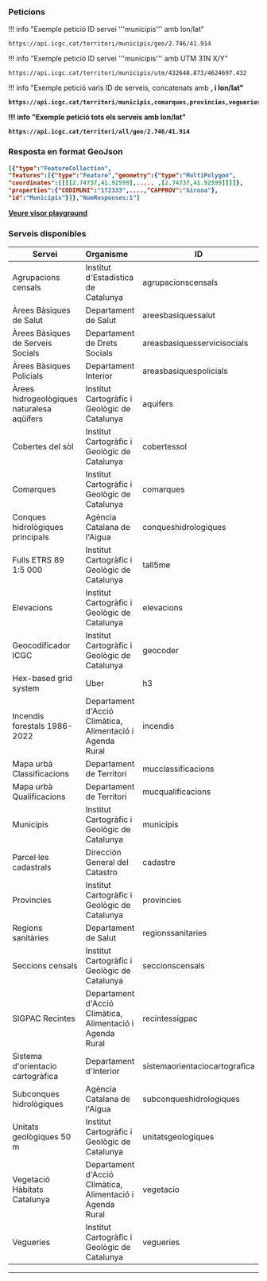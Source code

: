 ### Peticions

!!! info "Exemple petició ID servei '''municipis''' amb lon/lat"

```
https://api.icgc.cat/territori/municipis/geo/2.746/41.914
```

!!! info "Exemple petició ID servei '''municipis''' amb UTM 31N X/Y"

```
https://api.icgc.cat/territori/municipis/utm/432648.873/4624697.432
```

!!! info "Exemple petició varis ID de serveis, concatenats amb <b>,<b> i lon/lat"

```
https://api.icgc.cat/territori/municipis,comarques,provincies,vegueries/geo/2.746/41.914
```

!!! info "Exemple petició tots els serveis amb lon/lat"

```
https://api.icgc.cat/territori/all/geo/2.746/41.914
```

### Resposta en format GeoJson

```json
[{"type":"FeatureCollection",
"features":[{"type":"Feature","geometry":{"type":"MultiPolygon",
"coordinates":[[[[2.74737,41.92599],..... ,[2.74737,41.92599]]]]},
"properties":{"CODIMUNI":"172333",....,"CAPPROV":"Girona"},
"id":"Municipis"}]},"NumResponses:1"]
```

[Veure visor playground](../Playground)

### Serveis disponibles

| Servei                                     | Organisme                                                 | **ID**                        |
| ------------------------------------------ | :-------------------------------------------------------- | ----------------------------- |
| Agrupacions censals                        | Institut d'Estadística de Catalunya                       | agrupacionscensals            |
| Àrees Bàsiques de Salut                    | Departament de Salut                                      | areesbasiquessalut            |
| Àrees Bàsiques de Serveis Socials          | Departament de Drets Socials                              | areasbasiquesservicisocials   |
| Àrees Bàsiques Policials                   | Departament Interior                                      | areasbasiquespolicials        |
| Àrees hidrogeològiques naturalesa aqüífers | Institut Cartogràfic i Geològic de Catalunya              | aquifers                      |
| Cobertes del sòl                           | Institut Cartogràfic i Geològic de Catalunya              | cobertessol                   |
| Comarques                                  | Institut Cartogràfic i Geològic de Catalunya              | comarques                     |
| Conques hidrològiques principals           | Agència Catalana de l'Aigua                               | conqueshidrologiques          |
| Fulls ETRS 89 1:5 000                      | Institut Cartogràfic i Geològic de Catalunya              | tall5me                       |
| Elevacions                                 | Institut Cartogràfic i Geològic de Catalunya              | elevacions                    |
| Geocodificador ICGC                        | Institut Cartogràfic i Geològic de Catalunya              | geocoder                      |
| Hex-based grid system                      | Uber                                                      | h3                            |
| Incendis forestals 1986-2022               | Departament d'Acció Climàtica, Alimentació i Agenda Rural | incendis                      |
| Mapa urbà Classificacions                  | Departament de Territori                                  | mucclassificacions            |
| Mapa urbà Qualificacions                   | Departament de Territori                                  | mucqualificacions             |
| Municipis                                  | Institut Cartogràfic i Geològic de Catalunya              | municipis                     |
| Parcel·les cadastrals                      | Dirección General del Catastro                            | cadastre                      |
| Provincies                                 | Institut Cartogràfic i Geològic de Catalunya              | provincies                    |
| Regions sanitàries                         | Departament de Salut                                      | regionssanitaries             |
| Seccions censals                           | Institut Cartogràfic i Geològic de Catalunya              | seccionscensals               |
| SIGPAC Recintes                            | Departament d'Acció Climàtica, Alimentació i Agenda Rural | recintessigpac                |
| Sistema d'orientacio cartogràfica          | Departament d'Interior                                    | sistemaorientaciocartografica |
| Subconques hidrològiques                   | Agència Catalana de l'Aigua                               | subconqueshidrologiques       |
| Unitats geològiques 50 m                   | Institut Cartogràfic i Geològic de Catalunya              | unitatsgeologiques            |
| Vegetació Hàbitats Catalunya               | Departament d'Acció Climàtica, Alimentació i Agenda Rural | vegetacio                     |
| Vegueries                                  | Institut Cartogràfic i Geològic de Catalunya              | vegueries                     |

<hr>
